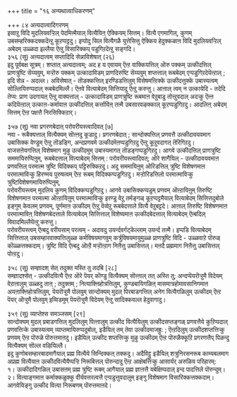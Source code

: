 +++
title = "१६ अन्यथात्वाधिकरणम्"

+++
८४ अऩ्यदात्वादिगरणम्  
इव्वाऱु विदि मुदलियवऱ्ऱिल् पेदमिऩ्मैयाल् वित्यैयिऩ् ऐक्कियम् सित्तम्। वित्यै एगमागिल्, कुणम् उबसम्हरिक्कदक्कदॆऩ्ऱु कूऱप्पट्टदु। इप्पोदु सिल वित्यैगळै युत्तेसित्तु ऐक्किय हेदुक्कळाऩ विदि मुदलियवऱ्ऱिल् अबेदम् उळ्ळदा इल्लैया ऎऩ्ऱु विसारिक्कप् पडुगिऱदॆऩ्ऱु सङ्गदि।   
३५६ (सू) अऩ्यदात्वम् सप्तादिदि सेन्नाविशेषात् (२६)  
इदु पूर्वबक्ष सूत्रम्। शप्तात् अऩ्यदात्वम्; अद ह य एवायम् ऎऩ्ऱ वाक्कियत्तिल् ऒरु पक्कम् उत्कीदत्तिल् प्राणत्रुष्टि सॆय्यवुम्, मऱ्ऱॊरु पक्कम् उत्कादाविडम् प्राणदिरुष्टि सॆय्यवुम् शप्तत्ताल् रूबबेदम् एऱ्पडुगिऱदेयॆऩ्ऱाल् ; इदि सेन्न - अदल्ल। अविसेषात् - तॊडक्कत्तिल् इरण्डिडत्तिलुम् विसेषमऩ्ऱिक्के उत्कीदत्तुक्के उबास्यत्वम् सॊल्लियिरुप्पदाल् रूबबेदमिल्लै। ऎऩवे वित्याबेदम् सित्तियादु ऎऩ्ऱु करुत्तु। आऩाल् त्वम् न उत्कायेदि - तदेदि तेप्य: प्राण उदगायत् ऎऩ्ऱु वाक्यत्ताल् - उत्कादाविडम् प्राणत्रुष्टि रूबमाऩ वेऱुबाडु तोऩ्ऱुवदाल् अदऱ्कु ऎऩ्ऩ कदियॆऩ्ऱाल् उत्काऩ-कर्मावाऩ उत्कीदत्तिल् कर्त्ताविऩ् तऩ्मै उबसारवऴक्काल् कूऱप्पडुगिऱदु। आदलिऩ् अबेदम् सित्तम् ऎऩ्ऱ पक्षत्तै निरसिक्किऱार्।

३५७ (सू) नवा प्रगरणबेदात् परोवरीयस्त्वादिवत् [७]  
नवा - रूबैक्यत्ताल् वित्यैक्यम् सॊऩ्ऩदु कूडादु। प्रगरणबेदात् ; सान्दोक्यत्तिल् प्रणवत्तै उत्कीदावयवमाग उबासिक्क वेण्डुम् ऎऩ्ऱु तॊडङ्गि, अन्दप्रणवमे उत्कीदमॆऩप्पडुगिऱदु ऎऩ्ऱु कूऱुवदागत् तॆरिगिऱदु।  
वाजसऩेयगत्तिल् विशेषमाग मुऴु उत्कीदमुम् उबास्यमागत् तॊडङ्गप्पडुगिऱदु। आगवे उत्कीदत्तिल् प्राणत्रुष्टि सममायिरुप्पिऩुम्, रूबबेदत्ताल् वित्याबेदम् सित्तम् : परोवरीयस्त्वादिवत्; ऒरे शागैयिल् - उत्कीदावयवमाऩ प्रणवत्तिल् परमात्म त्रुष्टि विदिक्कप् पट्टिरुक्किऱदु। अदु सममायिऩुम् ओरिडत्तिल् त्रुष्टि विशेषणमाऩ परमात्माविऱ्कु हिरण्मय पुरुषत्वम् ऎऩ्ऱ रूबम् विदिक्कप्पडुगिऱदु। मऱ्ऱोरिडत्तिलो परमात्माविऱ्कु त्रुष्टिविशेषणमायिरुप्पिऩुम्,  
परोवरीयस्त्वम् मुदलिय कुणम् विदिक्कप्पडुगिऱदु। आगवे उबासिक्कप्पडुम् प्रणवम् ऒऩ्ऱायिऩुम् तिरुष्टि विशेषणमाऩ परमात्मा ऒऩ्ऱायिऩुम् परमात्माविऱ्कु इरण्डु वेऱु तर्मङ्गळ् कूऱप्पट्टमैयाल् वित्याबेदम् सित्तित्तदुबोले इङ्गुम् केवलम् प्रणवम्, पूर्णमाऩ उत्कीदम् ऎऩ्ऱु वॆव्वेऱु रूबबेदत्ताले वित्यै वेऱुबट्टदे। आऩाल् तिरुष्टि विशेषणमाऩ परमात्माविऩ् विशेषणबेदत्ताले वित्याबेदम् सित्तित्ताल् विशेष्यमाऩ उत्कीदबेदत्ताल् वित्याबेदम् ऎऩ्बदिल् विवादमिल्लैयॆऩ्ऱु करुत्तु।  
परोवरीयस्त्वम् ऎऩ्बदु वरीयसाम् परत्वम् - अदावदु उयर्न्दवर्गट्कॆल्लाम् उयर्न्द तऩ्मै। इप्पडि वित्याबेदम् सित्तित्ताल् उबसम्हारवाक्यत्तिलुळ्ळ कर्मविषयमागवुम् कर्त्रुविषयमायुमुळ्ळ प्राणत्रुष्टि विदि - उळ्ळवाऱे पॊरुळ् कॊळ्ळत्तक्कदाम्। त्रुष्टि विदि ऎऩ्बदु ऒऩ्ऱै मऱ्ऱॊऩ्ऱाग निऩैत्तु उबासित्तल्। मऩदै प्रह्ममाग निऩैत्तु उबासित्तल् पोऩ्ऱदु।

३५८ (सू) सम्ज्ञादश् सेत् तदुक्त मस्ति तु तदबि [२८]  
सम्ज्ञादश्सेत् - उत्कीदवित्यै ऎऩ्ऱ ऒरे पॆयर् कॊण्डु वित्यैक्यम् सॊऩ्ऩाल् तत् अस्ति तु; अन्दप्पॆयरॊऱ्ऱुमै विदेयम् वेऱाऩालुम् उळ्ळदु ताऩ् ; तदुक्तम् ; नित्याक्ऩिहोत्रत्तिलुम्, कुण्डबायिगळिऩ् मासमात्रहोमावसानिगमाऩ अयऩाक्ऩिहोत्रत्तिलुम्, पॆयरॊऱ्ऱुमै पोलवुम् सान्दोक्यम् मुदल् पिरबाडगत्तिल् अनेग वित्यैगळिलुम् उत्कीदम् ऎऩ्ऱ पॆयर् ऒऱ्ऱुमै पोलवुम् इव्विडमुम् पॆयरॊऱ्ऱुमै विदेयम् ऎऩ्ऱु सादिक्कवल्ल हेदुवागादु।

३५९ (सू) व्याप्तेश्स समञ्जसम् [२९]  
सान्दोक्यम् मुदल् प्रबाडगत्तिल् मुदलिलुम् पिऩ्ऩालुम् उत्कीद वित्यैयिलुम् उत्कीदसप्तङ्गळ् प्रणवत्तैये कुऱिप्पदाल् प्रणवत्तिऱ्के उबास्यत्वम् व्याप्तमायिरुप्पदुबोल्, इडैयिल् तम् तेवा उत्कीदमाजह्रु: ; ऎऩ्ऱदिलुम् उत्कीदशप्तत्तिऱ्कु प्रणवम् ऎऩ्ऱ पॊरुळे पॊरुत्तमाऩदु। इडैयिल् उत्कीद शप्तत्तिऱ्कु मुऴु उत्कीदम् ऎऩ्ऱ पॊरुळैक्कूऱि प्रगरणत्तैप् पिळन्दु वित्यैक्यम् सॊल्ल वऴियिल्लै।  
इदु कुणोबसम्हारबादमागैयाल् प्रह्म वित्यैये सिन्दिक्कत् तक्कदु। अदैविट्टु इडैयिल् शत्रुनिरसनरूब काम्यबलमाग अप्रह्म वित्यैयाऩ उत्कीदवित्यैयैप्पऱ्ऱि निरूबित्तल् पॊरुन्दादु ऎऩ्ऱ आक्षेबत्तिऱ्कु आसार्यर् अरुळिय परिहारम्:  
१। उत्कीदादिगळिल् उबासऩम् प्रह्म त्रुष्टि रूबम् आगैयाल् प्रह्म ज्ञाऩत्तै यबेक्षिप्पदाल् इन्द पादत्तिले पॊरुन्दुम्।  
२। वित्याङ्गमाऩ कर्माक्कळुक्कु वीर्यवत्तरत्वत्तै एऱ्पडुत्तुवदालुम् इङ्गु विशेषमाग विसारिक्कत्तक्कदाम्। आगवेयिङ्गु उत्कीद वित्या निरूबणम् पॊरुत्तमाऩदे।


